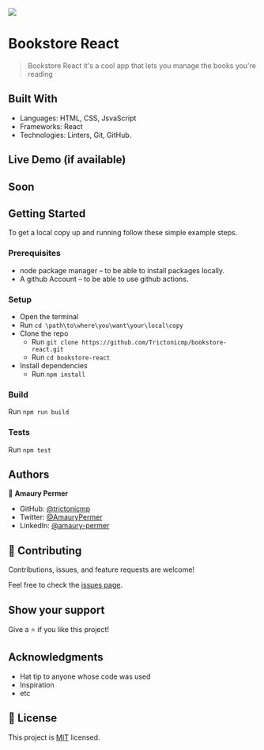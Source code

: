 ![](https://img.shields.io/badge/Microverse-blueviolet)

# Bookstore React

> Bookstore React it's a cool app that lets you manage the books you're reading

## Built With

- Languages: HTML, CSS, JsvaScript
- Frameworks: React
- Technologies: Linters, Git, GitHub. 

## Live Demo (if available)
## Soon


## Getting Started

To get a local copy up and running follow these simple example steps.

### Prerequisites

* node package manager – to be able to install packages locally.
* A github Account – to be able to use github actions.


### Setup
* Open the terminal
* Run ```cd \path\to\where\you\want\your\local\copy```
* Clone the repo
  * Run ```git clone https://github.com/Trictonicmp/bookstore-react.git```
  * Run ```cd bookstore-react```
* Install dependencies  
  * Run ```npm install```

### Build
Run ```npm run build```

### Tests
Run ```npm test```

## Authors

👤 **Amaury Permer**

- GitHub: [@trictonicmp](https://github.com/trictonicmp)
- Twitter: [@AmauryPermer](https://twitter.com/AmauryPermer)
- LinkedIn: [@amaury-permer](https://www.linkedin.com/in/amaury-permer/)


## 🤝 Contributing

Contributions, issues, and feature requests are welcome!

Feel free to check the [issues page](../../issues/).

## Show your support

Give a ⭐️ if you like this project!

## Acknowledgments

- Hat tip to anyone whose code was used
- Inspiration
- etc

## 📝 License

This project is [MIT](./MIT.md) licensed.
